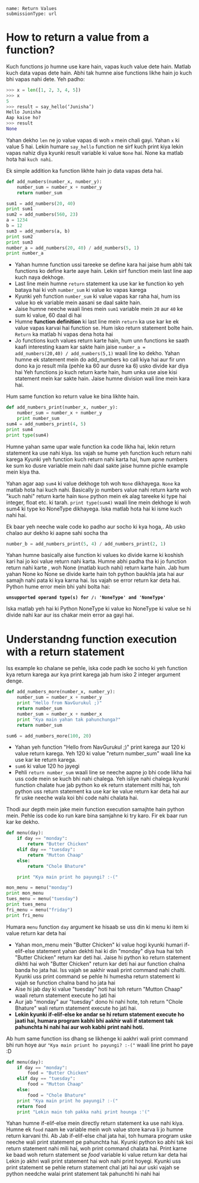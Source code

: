 ```ngMeta
name: Return Values
submissionType: url
```

# How to return a value from a function?

Kuch functions jo humne use kare hain, vapas kuch value dete hain. Matlab kuch data vapas dete hain. Abhi tak humne aise functions likhe hain jo kuch bhi vapas nahi dete. Yeh padho:

```python
>>> x = len([1, 2, 3, 4, 5])
>>> x
5
>>> result = say_hello(‘Junisha’)
Hello Junisha
Aap kaise ho?
>>> result
None
```

Yahan dekho `len` ne jo value vapas di woh `x` mein chali gayi. Yahan `x` ki value 5 hai. Lekin humare `say_hello` function ne sirf kuch print kiya lekin vapas nahiz diya kyunki result variable ki value `None` hai. None ka matlab hota hai `kuch nahi`.

Ek simple addition ka function likhte hain jo data vapas deta hai.

```python
def add_numbers(number_x, number_y):
    number_sum = number_x + number_y
    return number_sum

sum1 = add_numbers(20, 40)
print sum1
sum2 = add_numbers(560, 23)
a = 1234
b = 12
sum3 = add_numbers(a, b)
print sum2
print sum3
number_a = add_numbers(20, 40) / add_numbers(5, 1)
print number_a
```

* Yahan humne function ussi tareeke se define kara hai jaise hum abhi tak functions ko define karte aaye hain. Lekin sirf function mein last line aap kuch naya dekhoge.
* Last line mein humne `return` statement ka use kar ke function ko yeh bataya hai ki voh `number_sum` ki value ko vapas karega
* Kyunki yeh function `number_sum` ki value vapas kar raha hai, hum iss value ko ek variable mein aasani se daal sakte hain.
* Jaise humne neeche waali lines mein `sum1` variable mein `20` aur `40` ke sum ki value, 60 daal di hai
* Humne **function definition** ki last line mein `return` ka use kar ke ek value vapas karvai hai function se. Hum isko return statement bolte hain. `Return` ka matlab hi vapas dena hota hai
* Jo functions kuch values return karte hain, hum unn functions ke saath kaafi interesting kaam kar sakte hain jaise `number_a = add_numbers(20,40) / add_numbers(5,1)` waali line ko dekho. Yahan humne ek statement mein do add_numbers ko call kiya hai aur fir unn dono ka jo result mila (pehle ka 60 aur dusre ka 6) usko divide kar diya hai Yeh functions jo kuch return karte hain, hum unka use aise kisi statement mein kar sakte hain. Jaise humne division wali line mein kara hai.

Hum same function ko return value ke bina likhte hain.

```python
def add_numbers_print(number_x, number_y):
    number_sum = number_x + number_y
    print number_sum
sum4 = add_numbers_print(4, 5)
print sum4
print type(sum4)
```

Humne yahan same upar wale function ka code likha hai, lekin return statement ka use nahi kiya. Iss vajah se hume yeh function kuch return nahi karega Kyunki yeh function kuch return nahi karta hai, hum apne numbers ke sum ko dusre variable mein nahi daal sakte jaise humne pichle example mein kiya tha.

Yahan agar aap `sum4` ki value dekhoge toh woh `None` dikhayega. `None` ka matlab hota hai kuch nahi. Basically jo numbers value nahi return karte woh "kuch nahi" return karte hain `None` python mein ek alag tareeke ki type hai integer, float etc. ki tarah. `print type(sum4)` waali line mein dekhoge ki woh sum4 ki type ko NoneType dikhayega. Iska matlab hota hai ki isme kuch nahi hai.


Ek baar yeh neeche wale code ko padho aur socho ki kya hoga,. Ab usko chalao aur dekho ki aapne sahi socha tha

```python
number_b = add_numbers_print(5, 4) / add_numbers_print(2, 1)
```

Yahan humne basically aise function ki values ko divide karne ki koshish kari hai jo koi value return nahi karta. Humne abhi padha tha ki jo function return nahi karte , woh None (matlab kuch nahi) return karte hain. Jab hum yahan None ko None se divide karte hain toh python baukhla jata hai aur samajh nahi pata ki kya karna hai. Iss vajah se error return kar deta hai. Python hume error mein bhi yahi bolta hai:

**`unsupported operand type(s) for /: 'NoneType' and 'NoneType'`**

Iska matlab yeh hai ki Python NoneType ki value ko NoneType ki value se hi divide nahi kar  aur iss chakar mein error aa gayi hai.

# Understandng function execution with a return statement

Iss example ko chalane se pehle, iska code padh ke socho ki yeh function kya return karega aur kya print karega jab hum isko 2 integer argument denge.

```python
def add_numbers_more(number_x, number_y):
    number_sum = number_x + number_y
    print "Hello from NavGurukul ;)"
    return number_sum
    number_sum = number_x + number_x
    print "Kya main yahan tak pahunchunga?"
    return number_sum

sum6 = add_numbers_more(100, 20)
```

* Yahan yeh function "Hello from NavGurukul ;)" print karega aur 120 ki value return karega. Yeh 120 ki value "return number_sum" waali line ka use kar ke return karega.
* `sum6` ki value 120 ho jayegi
* Pehli `return number_sum` waali line se neeche aapne jo bhi code likha hai uss code mein se kuch bhi nahi chalega. Yeh isliye nahi chalega kyunki function chalate hue jab python ko ek return statement milti hai, toh python uss return statement ka use kar ke value return kar deta hai aur fir uske neeche wala koi bhi code nahi chalata hai.

Thodi aur depth mein jake mein function execution samajhte hain python mein. Pehle iss code ko run kare bina samjahne ki try karo. Fir ek baar run kar ke dekho.

```python
def menu(day):
    if day == "monday":
        return "Butter Chicken"
    elif day == "tuesday":
        return "Mutton Chaap"
    else:
        return "Chole Bhature"

    print "Kya main print ho payungi? :-("

mon_menu = menu("monday")
print mon_menu
tues_menu = menu("tuesday")
print tues_menu
fri_menu = menu("friday")
print fri_menu
```

Humara `menu` function `day` argument ke hisaab se uss din ki menu ki item ki value return kar deta hai

* Yahan mon_menu mein "Butter Chicken" ki value hogi kyunki humari if-elif-else statement yahan dekhti hai ki din "monday" diya hua hai toh "Butter Chicken" return kar deti hai. Jaise hi python ko return statement dikhti hai woh "Butter Chicken" return kar deti hai aur function chalna banda ho jata hai. Iss vajah se aakhir waali print command nahi chalti. Kyunki uss print command se pehle hi humesha return statement ki vajah se function chalna band ho jata hai
* Aise hi jab day ki value "tuesday" hoti hai toh return "Mutton Chaap" waali return statement execute ho jati hai
* Aur jab "monday" aur "tuesday" dono hi nahi hote, toh return "Chole Bhature" wali return statement execute ho jati hai.
* **Lekin kyunki if-elif-else ke andar se hi return statement execute ho jaati hai, humara program kabhi bhi aakhir wali if statement tak pahunchta hi nahi hai aur woh kabhi print nahi hoti.**

Ab hum same function iss dhang se likhenge ki aakhri wali print command bhi run hoye aur `"Kya main priunt ho payungi? :-("` waali line print ho paye :D

```python
def menu(day):
    if day == "monday":
        food = "Butter Chicken"
    elif day == "tuesday":
        food = "Mutton Chaap"
    else:
        food = "Chole Bhature"
    print "Kya main print ho payungi? :-("
    return food
    print "Lekin main toh pakka nahi print hounga :'("
```

Yahan humne if-elif-else mein directly return statement ka use nahi kiya. Humne ek `food` naam ke variable mein woh value store karva li jo humne return karvani thi. Ab Jab if-elif-else chal jata hai, toh humara program uske neeche wali print statement pe pahunchta hai. Kyunki python ko abhi tak koi return statement nahi mili hai, woh print command chalata hai. Print karne ke baad woh return statement se *food* variable ki value return kar deta hai Lekin jo akhri wali print statement hai woh nahi print hoyegi. Kyunki uss print statement se pehle return statement chal jati hai aur uski vajah se python needche walai print statement tak pahunchti hi nahi hai
